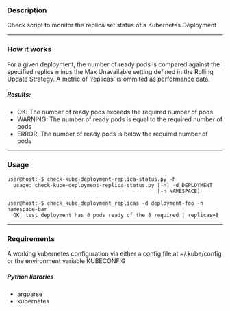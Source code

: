 ### Description
Check script to monitor the replica set status of a Kubernetes Deployment

---

### How it works
For a given deployment,  the number of ready pods is compared against the specified replics minus the Max Unavailable setting defined in the Rolling Update Strategy.  A metric of 'replicas' is ommited as performance data.

##### Results:
* OK: The number of ready pods exceeds the required number of pods
* WARNING: The number of ready pods is equal to the required number of pods
* ERROR:  The number of ready pods is below the required number of pods

---

### Usage
```console
user@host:~$ check-kube-deployment-replica-status.py -h
  usage: check-kube-deployment-replica-status.py [-h] -d DEPLOYMENT
                                                 [-n NAMESPACE]
 
user@host:~$ check_kube_deployment_replicas -d deployment-foo -n namespace-bar
  OK, test deployment has 8 pods ready of the 8 required | replicas=8

```
---

### Requirements
A working kubernetes configuration via either a config file at ~/.kube/config or the environment variable KUBECONFIG
 
##### Python libraries
* argparse
* kubernetes
